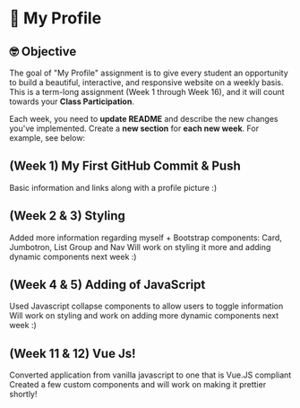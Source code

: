 # :wave: My Profile

## 🤓 Objective
The goal of "My Profile" assignment is to give every student an opportunity to build a beautiful, interactive, and responsive website on a weekly basis. This is a term-long assignment (Week 1 through Week 16), and it will count towards your **Class Participation**.

Each week, you need to **update README** and describe the new changes you've implemented. Create a **new section** for **each new week**. For example, see below:

## (Week 1) My First GitHub Commit & Push
Basic information and links along with a profile picture :)

## (Week 2 & 3) Styling
Added more information regarding myself + Bootstrap components: Card, Jumbotron, List Group and Nav
Will work on styling it more and adding dynamic components next week :)

## (Week 4 & 5) Adding of JavaScript
Used Javascript collapse components to allow users to toggle information
Will work on styling and work on adding more dynamic components next week :)

## (Week 11 & 12) Vue Js!
Converted application from vanilla javascript to one that is Vue.JS compliant
Created a few custom components and will work on making it prettier shortly!